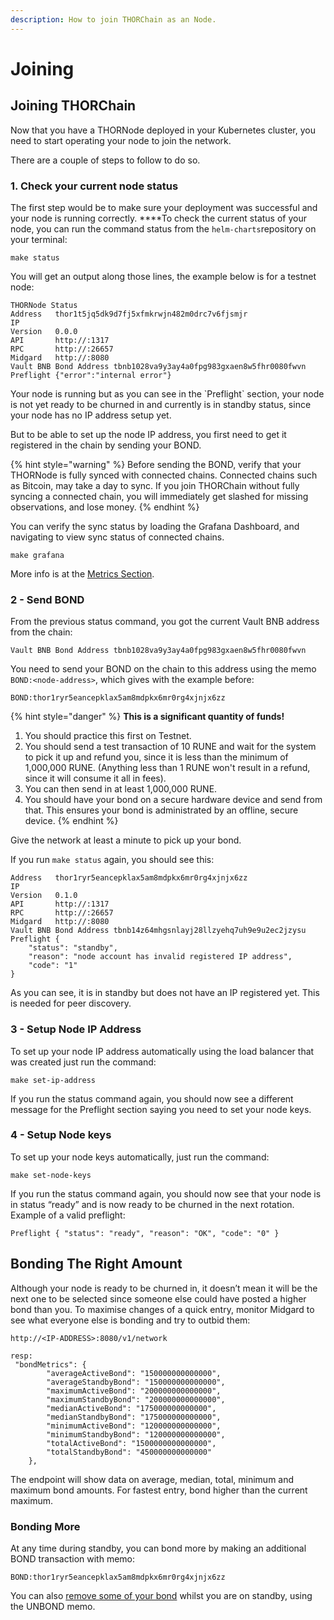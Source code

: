 ```yaml
---
description: How to join THORChain as an Node.
---
```


# Joining

## **Joining THORChain** 

Now that you have a THORNode deployed in your Kubernetes cluster, you need to start operating your node to join the network.

There are a couple of steps to follow to do so.

### 1. Check your current node status

The first step would be to make sure your deployment was successful and your node is running correctly. ****To check the current status of your node, you can run the command status from the `helm-charts`repository on your terminal:

```text
make status
```

  
You will get an output along those lines, the example below is for a testnet node:

```text
THORNode Status
Address   thor1t5jq5dk9d7fj5xfmkrwjn482m0drc7v6fjsmjr
IP
Version   0.0.0
API       http://:1317
RPC       http://:26657
Midgard   http://:8080
Vault BNB Bond Address tbnb1028va9y3ay4a0fpg983gxaen8w5fhr0080fwvn
Preflight {"error":"internal error"}
```

Your node is running but as you can see in the \`Preflight\` section, your node is not yet ready to be churned in and currently is in standby status, since your node has no IP address setup yet.

But to be able to set up the node IP address, you first need to get it registered in the chain by sending your BOND.

{% hint style="warning" %}
Before sending the BOND, verify that your THORNode is fully synced with connected chains. Connected chains such as Bitcoin, may take a day to sync. If you join THORChain without fully syncing a connected chain, you will immediately get slashed for missing observations, and lose money. 
{% endhint %}

You can verify the sync status by loading the Grafana Dashboard, and navigating to view sync status of connected chains. 

```text
make grafana
```

More info is at the [Metrics Section](https://docs.thorchain.org/thornodes/managing#access-metrics).

### 2 - Send BOND

From the previous status command, you got the current Vault BNB address from the chain:

```text
Vault BNB Bond Address tbnb1028va9y3ay4a0fpg983gxaen8w5fhr0080fwvn
```

You need to send your BOND on the chain to this address using the memo `BOND:<node-address>`, which gives with the example before: 

`BOND:thor1ryr5eancepklax5am8mdpkx6mr0rg4xjnjx6zz`

{% hint style="danger" %}
**This is a significant quantity of funds!**

1. You should practice this first on Testnet.
2. You should send a test transaction of 10 RUNE and wait for the system to pick it up and refund you, since it is less than the minimum of 1,000,000 RUNE. \(Anything less than 1 RUNE won't result in a refund, since it will consume it all in fees\). 
3. You can then send in at least 1,000,000 RUNE.
4. You should have your bond on a secure hardware device and send from that. This ensures your bond is administrated by an offline, secure device. 
{% endhint %}

Give the network at least a minute to pick up your bond.

If you run `make status` again, you should see this:

```text
Address   thor1ryr5eancepklax5am8mdpkx6mr0rg4xjnjx6zz
IP
Version   0.1.0
API       http://:1317
RPC       http://:26657
Midgard   http://:8080
Vault BNB Bond Address tbnb14z64mhgsnlayj28llzyehq7uh9e9u2ec2jzysu
Preflight { 
    "status": "standby", 
    "reason": "node account has invalid registered IP address", 
    "code": "1" 
}
```

As you can see, it is in standby but does not have an IP registered yet. This is needed for peer discovery. 

### 3 - Setup Node IP Address

To set up your node IP address automatically using the load balancer that was created just run the command:

```text
make set-ip-address
```

If you run the status command again, you should now see a different message for the Preflight section saying you need to set your node keys.

### 4 - Setup Node keys

To set up your node keys automatically, just run the command:

```text
make set-node-keys
```

If you run the status command again, you should now see that your node is in status “ready” and is now ready to be churned in the next rotation. Example of a valid preflight:

```text
Preflight { "status": "ready", "reason": "OK", "code": "0" }
```

## Bonding The Right Amount

Although your node is ready to be churned in, it doesn’t mean it will be the next one to be selected since someone else could have posted a higher bond than you. To maximise changes of a quick entry, monitor Midgard to see what everyone else is bonding and try to outbid them:

```text
http://<IP-ADDRESS>:8080/v1/network

resp:
 "bondMetrics": {
        "averageActiveBond": "150000000000000",
        "averageStandbyBond": "150000000000000",
        "maximumActiveBond": "200000000000000",
        "maximumStandbyBond": "200000000000000",
        "medianActiveBond": "175000000000000",
        "medianStandbyBond": "175000000000000",
        "minimumActiveBond": "120000000000000",
        "minimumStandbyBond": "120000000000000",
        "totalActiveBond": "1500000000000000",
        "totalStandbyBond": "450000000000000"
    },
```

The endpoint will show data on average, median, total, minimum and maximum bond amounts. For fastest entry, bond higher than the current maximum. 

### Bonding More

At any time during standby, you can bond more by making an additional BOND transaction with memo:

`BOND:thor1ryr5eancepklax5am8mdpkx6mr0rg4xjnjx6zz`

You can also [remove some of your bond](https://docs.thorchain.org/thornodes/leaving) whilst you are on standby, using the UNBOND memo. 

